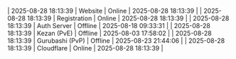 | 2025-08-28 18:13:39 | Website | Online | 2025-08-28 18:13:39 |
| 2025-08-28 18:13:39 | Registration | Online | 2025-08-28 18:13:39 |
| 2025-08-28 18:13:39 | Auth Server | Offline | 2025-08-18 09:33:31 |
| 2025-08-28 18:13:39 | Kezan (PvE) | Offline | 2025-08-03 17:58:02 |
| 2025-08-28 18:13:39 | Gurubashi (PvP) | Offline | 2025-08-23 21:44:06 |
| 2025-08-28 18:13:39 | Cloudflare | Online | 2025-08-28 18:13:39 |
